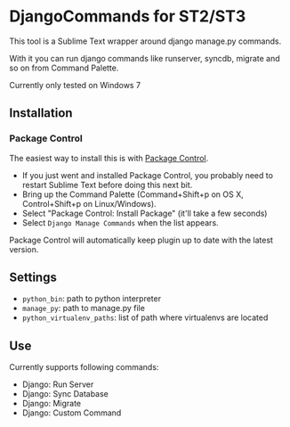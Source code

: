# DjangoCommands for ST2/ST3

This tool is a Sublime Text wrapper around django manage.py commands. 

With it you can run django commands like runserver, syncdb, migrate and so on from Command Palette.

Currently only tested on Windows 7

## Installation

### Package Control

The easiest way to install this is with [Package Control](http://wbond.net/sublime\_packages/package\_control).

 * If you just went and installed Package Control, you probably need to restart Sublime Text before doing this next bit.
 * Bring up the Command Palette (Command+Shift+p on OS X, Control+Shift+p on Linux/Windows).
 * Select "Package Control: Install Package" (it'll take a few seconds)
 * Select `Django Manage Commands` when the list appears.

Package Control will automatically keep plugin up to date with the latest version.

## Settings

 * `python_bin`: path to python interpreter
 * `manage_py`: path to manage.py file
 * `python_virtualenv_paths`: list of path where virtualenvs are located

## Use

Currently supports following commands:
 * Django: Run Server
 * Django: Sync Database
 * Django: Migrate
 * Django: Custom Command
